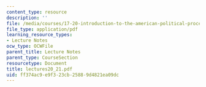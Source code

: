 ```yaml
---
content_type: resource
description: ''
file: /media/courses/17-20-introduction-to-the-american-political-process-spring-2004/ff374ac9e9f323cb25889d4821ea09dc_lectures20_21.pdf
file_type: application/pdf
learning_resource_types:
- Lecture Notes
ocw_type: OCWFile
parent_title: Lecture Notes
parent_type: CourseSection
resourcetype: Document
title: lectures20_21.pdf
uid: ff374ac9-e9f3-23cb-2588-9d4821ea09dc
---
```

